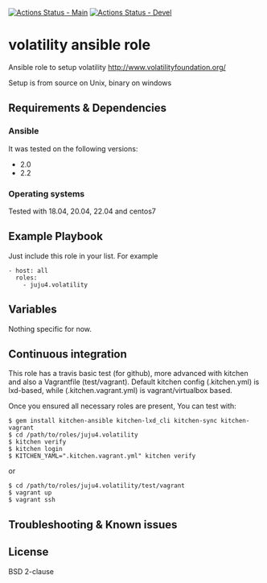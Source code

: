 [![Actions Status - Main](https://github.com/juju4/ansible-volatility/workflows/AnsibleCI/badge.svg)](https://github.com/juju4/ansible-volatility/actions?query=branch%3Amain)
[![Actions Status - Devel](https://github.com/juju4/ansible-volatility/workflows/AnsibleCI/badge.svg?branch=devel)](https://github.com/juju4/ansible-volatility/actions?query=branch%3Adevel)

# volatility ansible role

Ansible role to setup volatility
http://www.volatilityfoundation.org/

Setup is from source on Unix, binary on windows

## Requirements & Dependencies

### Ansible
It was tested on the following versions:
 * 2.0
 * 2.2

### Operating systems

Tested with 18.04, 20.04, 22.04 and centos7

## Example Playbook

Just include this role in your list.
For example

```
- host: all
  roles:
    - juju4.volatility
```

## Variables

Nothing specific for now.

## Continuous integration

This role has a travis basic test (for github), more advanced with kitchen and also a Vagrantfile (test/vagrant).
Default kitchen config (.kitchen.yml) is lxd-based, while (.kitchen.vagrant.yml) is vagrant/virtualbox based.

Once you ensured all necessary roles are present, You can test with:
```
$ gem install kitchen-ansible kitchen-lxd_cli kitchen-sync kitchen-vagrant
$ cd /path/to/roles/juju4.volatility
$ kitchen verify
$ kitchen login
$ KITCHEN_YAML=".kitchen.vagrant.yml" kitchen verify
```
or
```
$ cd /path/to/roles/juju4.volatility/test/vagrant
$ vagrant up
$ vagrant ssh
```

## Troubleshooting & Known issues


## License

BSD 2-clause
